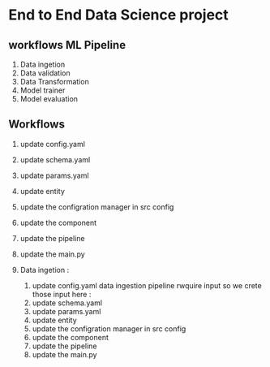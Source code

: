 # End to End Data Science project



## workflows ML Pipeline 

1. Data ingetion 
2. Data validation
3. Data Transformation 
4. Model trainer 
5. Model evaluation  



## Workflows 

1. update config.yaml 
2. update schema.yaml 
3. update params.yaml 
4. update entity 
5. update the configration manager in src config 
6. update the component 
7. update the pipeline 
8. update the main.py 




1. Data ingetion :
    1. update config.yaml 
      data ingestion pipeline rwquire input so we crete those input here :
    2. update schema.yaml 
    3. update params.yaml 
    4. update entity 
    5. update the configration manager in src config 
    6. update the component 
    7. update the pipeline 
    8. update the main.py 